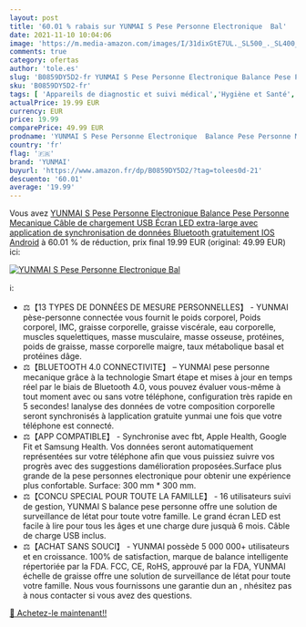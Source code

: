 ```yaml
---
layout: post
title: '60.01 % rabais sur YUNMAI S Pese Personne Electronique  Bal'
date: 2021-11-10 10:04:06
image: 'https://m.media-amazon.com/images/I/31dixGtE7UL._SL500_._SL400_.jpg'
comments: true
category: ofertas
author: 'tole.es'
slug: 'B0859DY5D2-fr YUNMAI S Pese Personne Electronique Balance Pese Personne...'
sku: 'B0859DY5D2-fr'
tags: [ 'Appareils de diagnostic et suivi médical','Hygiène et Santé','Matériel et fournitures médicales','Pèse-personne','Pèse-personne numériques','yunmai', ]
actualPrice: 19.99 EUR
currency: EUR
price: 19.99
comparePrice: 49.99 EUR
prodname: 'YUNMAI S Pese Personne Electronique  Balance Pese Personne Mecanique Câble de chargement USB Écran LED extra-large avec application de synchronisation de données Bluetooth gratuitement IOS Android'
country: 'fr'
flag: '🇫🇷'
brand: 'YUNMAI'
buyurl: 'https://www.amazon.fr/dp/B0859DY5D2/?tag=tolees0d-21'
descuento: '60.01'
average: '19.99'
---
```


Vous avez [YUNMAI S Pese Personne Electronique  Balance Pese Personne Mecanique Câble de chargement USB Écran LED extra-large avec application de synchronisation de données Bluetooth gratuitement IOS Android](https://www.amazon.fr/dp/B0859DY5D2/?tag=tolees0d-21)  à  60.01 % de réduction, prix final  19.99 EUR (original: 49.99 EUR) ici:

[![YUNMAI S Pese Personne Electronique  Bal](https://m.media-amazon.com/images/I/31dixGtE7UL._SL500_._SL400_.jpg)](https://www.amazon.fr/dp/B0859DY5D2/?tag=tolees0d-21)

ℹ️:

- ⚖️【13 TYPES DE DONNÉES DE MESURE PERSONNELLES】 - YUNMAI pèse-personne connectée vous fournit le poids corporel, Poids corporel, IMC, graisse corporelle, graisse viscérale, eau corporelle, muscles squelettiques, masse musculaire, masse osseuse, protéines, poids de graisse, masse corporelle maigre, taux métabolique basal et protéines dâge.
- ⚖️【BLUETOOTH 4.0 CONNECTIVITE】 – YUNMAI pese personne mecanique grâce à la technologie Smart étape et mises à jour en temps réel par le biais de Bluetooth 4.0, vous pouvez évaluer vous-même à tout moment avec ou sans votre téléphone, configuration très rapide en 5 secondes! lanalyse des données de votre composition corporelle seront synchronisés à lapplication gratuite yunmai une fois que votre téléphone est connecté.
- ⚖️【APP COMPATIBLE】 - Synchronise avec fbt, Apple Health, Google Fit et Samsung Health. Vos données seront automatiquement représentées sur votre téléphone afin que vous puissiez suivre vos progrès avec des suggestions damélioration proposées.Surface plus grande de la pese personnes electronique pour obtenir une expérience plus confortable. Surface: 300 mm * 300 mm.
- ⚖️【CONCU SPECIAL POUR TOUTE LA FAMILLE】 - 16 utilisateurs suivi de gestion, YUNMAI S balance pese personne offre une solution de surveillance de létat pour toute votre famille. Le grand écran LED est facile à lire pour tous les âges et une charge dure jusquà 6 mois. Câble de charge USB inclus.
- ⚖️【ACHAT SANS SOUCI】 - YUNMAI possède 5 000 000+ utilisateurs et en croissance. 100% de satisfaction, marque de balance intelligente répertoriée par la FDA. FCC, CE, RoHS, approuvé par la FDA, YUNMAI échelle de graisse offre une solution de surveillance de létat pour toute votre famille. Nous vous fournissons une garantie dun an , nhésitez pas à nous contacter si vous avez des questions.

[🛒 Achetez-le maintenant!!](https://www.amazon.fr/dp/B0859DY5D2/?tag=tolees0d-21)
